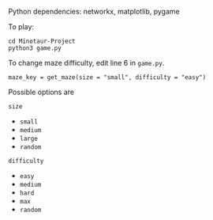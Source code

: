 Python dependencies: networkx, matplotlib, pygame

To play: 

```
cd Minotaur-Project
python3 game.py
```

To change maze difficulty, edit line 6 in `game.py`.

```
maze_key = get_maze(size = "small", difficulty = "easy")
```

Possible options are 

`size`
- `small`
- `medium`
- `large`
- `random`

`difficulty`
- `easy`
- `medium`
- `hard`
- `max`
- `random`

